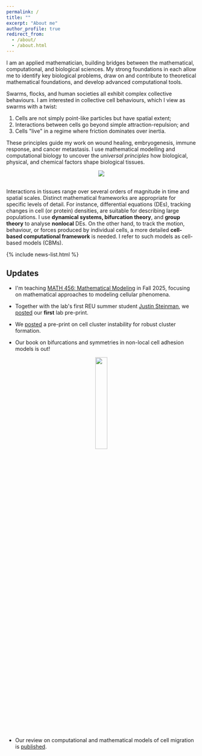 ```yaml
---
permalink: /
title: ""
excerpt: "About me"
author_profile: true
redirect_from:
  - /about/
  - /about.html
---
```


I am an applied mathematician, building bridges between the mathematical,
computational, and biological sciences.  My strong foundations in each allow
me to identify key biological problems, draw on and contribute to theoretical
mathematical foundations, and develop advanced computational tools.

Swarms, flocks, and human societies all exhibit complex collective behaviours. I
am interested in collective cell behaviours, which I view as swarms with a twist:
  1. Cells are not simply point-like particles but have spatial extent;
  2. Interactions between cells go beyond simple attraction-repulsion; and
  3. Cells "live" in a regime where friction dominates over inertia.

These principles guide my work on wound healing, embryogenesis, immune response,
and cancer metastasis. I use mathematical modelling and
computational biology to uncover the *universal principles* how biological,
physical, and chemical factors shape biological tissues.

<center><style> img { max-width: 75%; height: auto; } </style><img src='/images/vision.png'></center><br/>

Interactions in tissues range over several orders of magnitude in time and
spatial scales.  Distinct mathematical frameworks are appropriate for specific
levels of detail. For instance, differential equations (DEs), tracking changes in cell
(or protein) densities, are suitable for describing large populations. I use
**dynamical systems, bifurcation theory**, and **group theory** to
analyse **nonlocal** DEs. On the other hand, to track the motion, behaviour,
or forces produced by individual cells, a more detailed **cell-based
computational framework** is needed. I refer to such models as cell-based models
(CBMs).

{% include news-list.html %}

Updates
------------

- I'm teaching [MATH 456: Mathematical Modeling](/teaching/math456) in Fall 2025, focusing on mathematical approaches to modeling cellular phenomena.

- Together with the lab's first REU summer student [Justin Steinman](https://nubdotdev.github.io/), we [posted](https://arxiv.org/abs/2410.04512) our **first** lab pre-print.

- We [posted](https://arxiv.org/abs/2406.02846) a pre-print on cell cluster instability for robust cluster formation.

- Our book on bifurcations and symmetries in non-local cell adhesion models is out!

<center><a href="https://www.springer.com/gp/book/9783030671105"><img src='/images/Buttenschoen-cover.png' width="25%" height="auto"></a></center><br/>

- Our review on computational and mathematical models of cell migration is [published](https://doi.org/10.1371/journal.pcbi.1008411).


